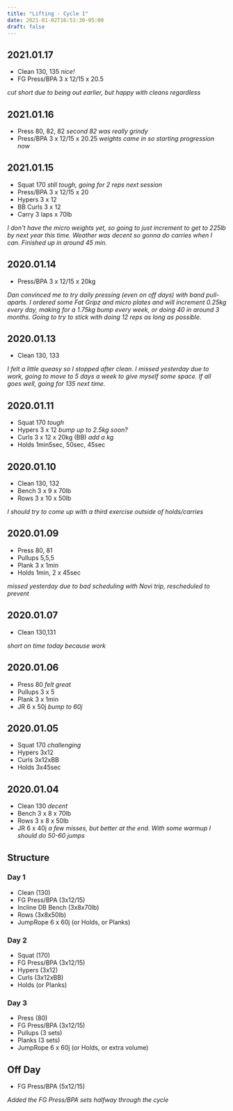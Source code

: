 ```yaml
---
title: "Lifting - Cycle 1"
date: 2021-01-02T16:51:30-05:00
draft: false
---
```


## 2021.01.17
* Clean 130, 135 _nice!_
* FG Press/BPA 3 x 12/15 x 20.5

_cut short due to being out earlier, but happy with cleans regardless_

## 2021.01.16
* Press 80, 82, 82 _second 82 was really grindy_
* Press/BPA 3 x 12/15 x 20.25 _weights came in so starting progression now_

## 2021.01.15
* Squat 170 _still tough, going for 2 reps next session_
* Press/BPA 3 x 12/15 x 20
* Hypers 3 x 12
* BB Curls 3 x 12
* Carry 3 laps x 70lb

_I don't have the micro weights yet, so going to just increment to get to 225lb by next year this time. Weather was decent so gonna do carries when I can. Finished up in around 45 min._

## 2020.01.14
* Press/BPA 3 x 12/15 x 20kg

_Dan convinced me to try daily pressing (even on off days) with band pull-aparts. I ordered some Fat Gripz and micro plates and will increment 0.25kg every day, making for a 1.75kg bump every week, or doing 40 in around 3 months. Going to try to stick with doing 12 reps as long as possible._

## 2020.01.13
* Clean 130, 133

_I felt a little queasy so I stopped after clean. I missed yesterday due to work, going to move to 5 days a week to give myself some space. If all goes well, going for 135 next time._

## 2020.01.11
* Squat 170 _tough_
* Hypers 3 x 12 _bump up to 2.5kg soon?_
* Curls 3 x 12 x 20kg (BB) _add a kg_
* Holds 1min5sec, 50sec, 45sec

## 2020.01.10
* Clean 130, 132
* Bench 3 x 9 x 70lb
* Rows 3 x 10 x 50lb

_I should try to come up with a third exercise outside of holds/carries_

## 2020.01.09
* Press 80, 81
* Pullups 5,5,5
* Plank 3 x 1min
* Holds 1min, 2 x 45sec

_missed yesterday due to bad scheduling with Novi trip, rescheduled to prevent_

## 2020.01.07
* Clean 130,131

_short on time today because work_

## 2020.01.06
* Press 80 _felt great_
* Pullups 3 x 5
* Plank 3 x 1min
* JR 6 x 50j _bump to 60j_

## 2020.01.05
* Squat 170 _challenging_
* Hypers 3x12
* Curls 3x12xBB
* Holds 3x45sec

## 2020.01.04
* Clean 130 _decent_
* Bench 3 x 8 x 70lb
* Rows 3 x 8 x 50lb
* JR 6 x 40j _a few misses, but better at the end. With some warmup I should do 50-60 jumps_

## Structure

### Day 1
* Clean (130)
* FG Press/BPA (3x12/15)
* Incline DB Bench (3x8x70lb)
* Rows (3x8x50lb)
* JumpRope 6 x 60j (or Holds, or Planks)

### Day 2
* Squat (170)
* FG Press/BPA (3x12/15)
* Hypers (3x12)
* Curls (3x12xBB)
* Holds (or Planks)

### Day 3
* Press (80)
* FG Press/BPA (3x12/15)
* Pullups (3 sets)
* Planks (3 sets)
* JumpRope 6 x 60j (or Holds, or extra volume)

## Off Day
* FG Press/BPA (5x12/15)

_Added the FG Press/BPA sets halfway through the cycle_
